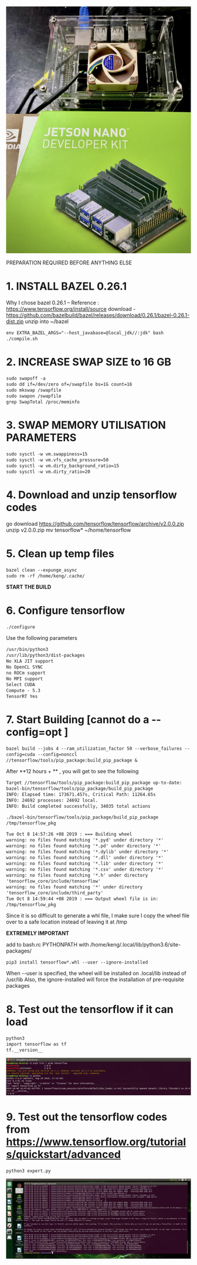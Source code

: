 ![image](NANO.jpg)

PREPARATION REQUIRED BEFORE ANYTHING ELSE

# 1. INSTALL BAZEL 0.26.1

Why I chose bazel 0.26.1 – Reference : https://www.tensorflow.org/install/source
download - https://github.com/bazelbuild/bazel/releases/download/0.26.1/bazel-0.26.1-dist.zip
unzip into ~/bazel
```
env EXTRA_BAZEL_ARGS="--host_javabase=@local_jdk//:jdk" bash 
./compile.sh
```
# 2. INCREASE SWAP SIZE to 16 GB
```
sudo swapoff -a
sudo dd if=/dev/zero of=/swapfile bs=1G count=16
sudo mkswap /swapfile
sudo swapon /swapfile
grep SwapTotal /proc/meminfo
```
# 3. SWAP MEMORY UTILISATION PARAMETERS
```
sudo sysctl -w vm.swappiness=15
sudo sysctl -w vm.vfs_cache_pressure=50
sudo sysctl -w vm.dirty_background_ratio=15
sudo sysctl -w vm.dirty_ratio=20
```
# 4. Download and unzip tensorflow codes

go download https://github.com/tensorflow/tensorflow/archive/v2.0.0.zip
unzip v2.0.0.zip
mv tensorflow* ~/home/tensorflow

# 5. Clean up temp files
```
bazel clean --expunge_async
sudo rm -rf /home/keng/.cache/
```
**START THE BUILD**
 
# 6. Configure tensorflow
```
./configure
```

Use the following parameters
```
/usr/bin/python3
/usr/lib/python3/dist-packages
No XLA JIT support
No OpenCL SYNC
no ROCm support
No MPI support
Select CUDA
Compute - 5.3
TensorRT Yes
```

# 7. Start Building [cannot do a --config=opt ]
```
bazel build --jobs 4 --ram_utilization_factor 50 --verbose_failures --config=cuda --config=nonccl //tensorflow/tools/pip_package:build_pip_package &
```
After **12 hours + ** , you will get to see the following
```
Target //tensorflow/tools/pip_package:build_pip_package up-to-date:
bazel-bin/tensorflow/tools/pip_package/build_pip_package
INFO: Elapsed time: 173671.457s, Critical Path: 11264.65s
INFO: 24692 processes: 24692 local.
INFO: Build completed successfully, 34035 total actions
```
```
./bazel-bin/tensorflow/tools/pip_package/build_pip_package /tmp/tensorflow_pkg
```
```
Tue Oct 8 14:57:26 +08 2019 : === Building wheel
warning: no files found matching '*.pyd' under directory '*'
warning: no files found matching '*.pd' under directory '*'
warning: no files found matching '*.dylib' under directory '*'
warning: no files found matching '*.dll' under directory '*'
warning: no files found matching '*.lib' under directory '*'
warning: no files found matching '*.csv' under directory '*'
warning: no files found matching '*.h' under directory 'tensorflow_core/include/tensorflow'
warning: no files found matching '*' under directory 'tensorflow_core/include/third_party'
Tue Oct 8 14:59:44 +08 2019 : === Output wheel file is in: /tmp/tensorflow_pkg
```
Since it is so difficult to generate a whl file, I make sure I copy the wheel file over to a safe location instead of leaving it at /tmp

**EXTREMELY IMPORTANT**

add to bash.rc PYTHONPATH with /home/keng/.local/lib/python3.6/site-packages/
```
pip3 install tensorflow*.whl --user --ignore-installed
```
When --user is specified, the wheel will be installed on .local/lib instead of /usr/lib
Also, the ignore-installed will force the installation of pre-requisite packages

# 8. Test out the tensorflow if it can load
```
python3
import tensorflow as tf
tf.__version__
```
![image](s3.png)


# 9.  Test out the tensorflow codes from https://www.tensorflow.org/tutorials/quickstart/advanced
```
python3 expert.py
```
![image](S1.png)
